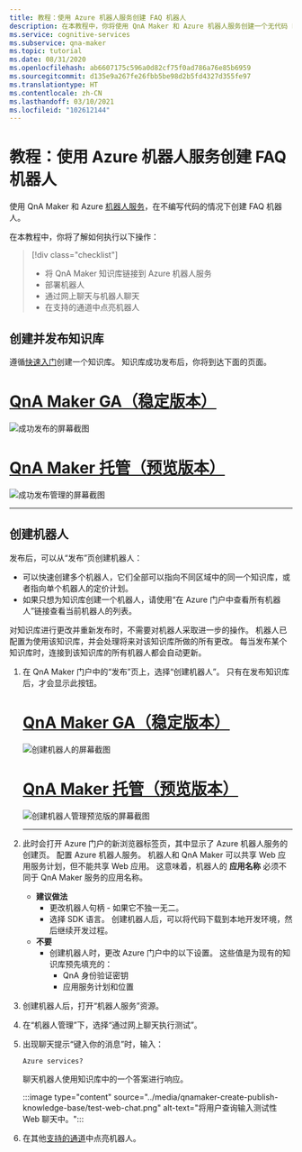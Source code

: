 ```yaml
---
title: 教程：使用 Azure 机器人服务创建 FAQ 机器人
description: 在本教程中，你将使用 QnA Maker 和 Azure 机器人服务创建一个无代码 FAQ 机器人。
ms.service: cognitive-services
ms.subservice: qna-maker
ms.topic: tutorial
ms.date: 08/31/2020
ms.openlocfilehash: ab6607175c596a0d82cf75f0ad786a76e85b6959
ms.sourcegitcommit: d135e9a267fe26fbb5be98d2b5fd4327d355fe97
ms.translationtype: HT
ms.contentlocale: zh-CN
ms.lasthandoff: 03/10/2021
ms.locfileid: "102612144"
---
```

# <a name="tutorial-create-an-faq-bot-with-azure-bot-service"></a>教程：使用 Azure 机器人服务创建 FAQ 机器人
使用 QnA Maker 和 Azure [机器人服务](https://azure.microsoft.com/services/bot-service/)，在不编写代码的情况下创建 FAQ 机器人。

在本教程中，你将了解如何执行以下操作：

<!-- green checkmark -->
> [!div class="checklist"]
> * 将 QnA Maker 知识库链接到 Azure 机器人服务
> * 部署机器人
> * 通过网上聊天与机器人聊天
> * 在支持的通道中点亮机器人

## <a name="create-and-publish-a-knowledge-base"></a>创建并发布知识库

遵循[快速入门](../Quickstarts/create-publish-knowledge-base.md)创建一个知识库。 知识库成功发布后，你将到达下面的页面。

# <a name="qna-maker-ga-stable-release"></a>[QnA Maker GA（稳定版本）](#tab/v1)

![成功发布的屏幕截图](../media/qnamaker-create-publish-knowledge-base/publish-knowledge-base-to-endpoint.png)

# <a name="qna-maker-managed-preview-release"></a>[QnA Maker 托管（预览版本）](#tab/v2)

![成功发布管理的屏幕截图](../media/qnamaker-create-publish-knowledge-base/publish-knowledge-base-to-endpoint-managed.png)

---

## <a name="create-a-bot"></a>创建机器人

发布后，可以从“发布”页创建机器人：

* 可以快速创建多个机器人，它们全部可以指向不同区域中的同一个知识库，或者指向单个机器人的定价计划。
* 如果只想为知识库创建一个机器人，请使用“在 Azure 门户中查看所有机器人”链接查看当前机器人的列表。

对知识库进行更改并重新发布时，不需要对机器人采取进一步的操作。 机器人已配置为使用该知识库，并会处理将来对该知识库所做的所有更改。 每当发布某个知识库时，连接到该知识库的所有机器人都会自动更新。

1. 在 QnA Maker 门户中的“发布”页上，选择“创建机器人”。 只有在发布知识库后，才会显示此按钮。

     # <a name="qna-maker-ga-stable-release"></a>[QnA Maker GA（稳定版本）](#tab/v1)

    ![创建机器人的屏幕截图](../media/qnamaker-create-publish-knowledge-base/create-bot-from-published-knowledge-base-page.png)

    # <a name="qna-maker-managed-preview-release"></a>[QnA Maker 托管（预览版本）](#tab/v2)

    ![创建机器人管理预览版的屏幕截图](../media/qnamaker-create-publish-knowledge-base/create-bot-from-published-knowledge-base-page-managed.png)

    ---
    

1. 此时会打开 Azure 门户的新浏览器标签页，其中显示了 Azure 机器人服务的创建页。 配置 Azure 机器人服务。 机器人和 QnA Maker 可以共享 Web 应用服务计划，但不能共享 Web 应用。 这意味着，机器人的 **应用名称** 必须不同于 QnA Maker 服务的应用名称。

    * **建议做法**
        * 更改机器人句柄 - 如果它不独一无二。
        * 选择 SDK 语言。 创建机器人后，可以将代码下载到本地开发环境，然后继续开发过程。
    * **不要**
        * 创建机器人时，更改 Azure 门户中的以下设置。 这些值是为现有的知识库预先填充的：
           * QnA 身份验证密钥
           * 应用服务计划和位置


1. 创建机器人后，打开“机器人服务”资源。
1. 在“机器人管理”下，选择“通过网上聊天执行测试”。
1. 出现聊天提示“键入你的消息”时，输入：

    `Azure services?`

    聊天机器人使用知识库中的一个答案进行响应。

    :::image type="content" source="../media/qnamaker-create-publish-knowledge-base/test-web-chat.png" alt-text="将用户查询输入测试性 Web 聊天中。":::
1. 在其他[支持的通道](/azure/bot-service/bot-service-manage-channels)中点亮机器人。